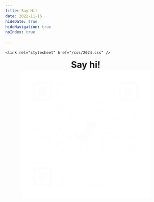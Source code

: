 ```yaml
---
title: Say Hi!
date: 2022-11-16
hideDate: true
hideNavigation: true
noIndex: true

---
```


    <link rel="stylesheet" href="/css/2024.css" />

<div style="display: flex; flex-direction: column;max-width: 80%; margin: 0 auto;">
<h1 style="margin: calc(var(--base-size)* 4) 0; text-align: center;">Say hi!</h1>
<img src="/img/qrcode_erikvanek.com.png" style="mix-blend-mode: color-dodge"></img>
</div>
